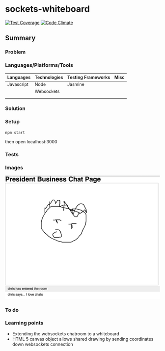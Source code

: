 # sockets-whiteboard

[![Test Coverage](https://codeclimate.com/github/chandley/sockets-whiteboard/badges/coverage.svg)](https://codeclimate.com/github/chandley/sockets-whiteboard)
[![Code Climate](https://codeclimate.com/github/chandley/sockets-whiteboard/badges/gpa.svg)](https://codeclimate.com/github/chandley/sockets-whiteboard)

## Summary

### Problem

### Languages/Platforms/Tools

| Languages | Technologies  | Testing Frameworks| Misc
| :-------------------------------------------- |:--------------|:-----------|:----|
| Javascript      |  Node             | Jasmine            |               |
|           |  Websockets             |                   |               |
|           |               |                   |  
|           |               |

### Solution



### Setup

```
npm start
```
then open localhost:3000

### Tests

### Images
![Image of screen](https://github.com/chandley/sockets-whiteboard/blob/master/public/screenshot.png)
### To do



### Learning points
  
* Extending the websockets chatroom to a whiteboard
* HTML 5 canvas object allows shared drawing by sending coordinates down websockets connection
